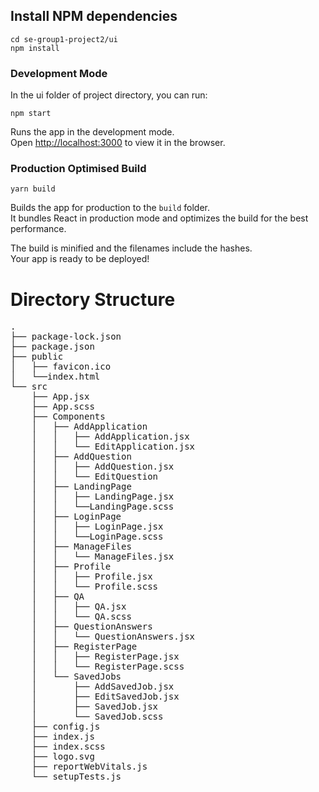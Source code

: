 ## Install NPM dependencies

```
cd se-group1-project2/ui
npm install
```

### Development Mode

In the ui folder of project directory, you can run:

```
npm start
```

Runs the app in the development mode.\
Open [http://localhost:3000](http://localhost:3000) to view it in the browser.

### Production Optimised Build

```
yarn build
```

Builds the app for production to the `build` folder.\
It bundles React in production mode and optimizes the build for the best performance.

The build is minified and the filenames include the hashes.\
Your app is ready to be deployed!

# Directory Structure

<pre>
. 
├── package-lock.json
├── package.json
├── public
│   ├── favicon.ico
│   └──index.html
└── src
    ├── App.jsx
    ├── App.scss
    ├── Components
    │   ├── AddApplication
    │   │   ├── AddApplication.jsx
    │   │   └── EditApplication.jsx
    │   ├── AddQuestion
    │   │   ├── AddQuestion.jsx
    │   │   └── EditQuestion
    │   ├── LandingPage
    │   │   ├── LandingPage.jsx
    │   │   └──LandingPage.scss
    │   ├── LoginPage
    │   │   ├── LoginPage.jsx
    │   │   └──LoginPage.scss
    │   ├── ManageFiles
    │   │   └── ManageFiles.jsx
    │   ├── Profile
    │   │   ├── Profile.jsx
    │   │   └── Profile.scss    
    │   ├── QA
    │   │   ├── QA.jsx
    │   │   └── QA.scss    
    │   ├── QuestionAnswers
    │   │   └── QuestionAnswers.jsx
    │   ├── RegisterPage
    │   │   ├── RegisterPage.jsx
    │   │   └── RegisterPage.scss    
    │   └── SavedJobs
    │       ├── AddSavedJob.jsx
    │       ├── EditSavedJob.jsx
    │       ├── SavedJob.jsx
    │       └── SavedJob.scss
    ├── config.js
    ├── index.js
    ├── index.scss    
    ├── logo.svg
    ├── reportWebVitals.js
    └── setupTests.js
</pre>